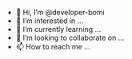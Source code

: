 - 👋 Hi, I’m @developer-bomi
- 👀 I’m interested in ...
- 🌱 I’m currently learning ...
- 💞️ I’m looking to collaborate on ...
- 📫 How to reach me ...

<!---
developer-bomi/developer-bomi is a ✨ special ✨ repository because its `README.md` (this file) appears on your GitHub profile.
You can click the Preview link to take a look at your changes.
--->
